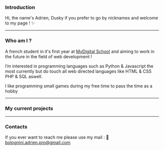 

### Introduction 

Hi, the name's Adrien, Dusky if you prefer to go by nicknames and welcome to my page ! ✨

-----------------------------------------------------------------------------------------------------------------------------------------------------------------------------------

### Who am I ?

A french student in it's first year at [MyDigital School](https://www.mydigitalschool.com/) and aiming to work in the future in the field of web development !

I’m interested in programming languages such as Python & Javascript the most currently but do touch all web directed languages like HTML & CSS PHP & SQL aswell.

I like programming small games during my free time to pass the time as a hobby

-----------------------------------------------------------------------------------------------------------------------------------------------------------------------------------

### My current projects



-----------------------------------------------------------------------------------------------------------------------------------------------------------------------------------

### Contacts

If you ever want to reach me please use my mail : 
📩 bolognini.adrien.pro@gmail.com
